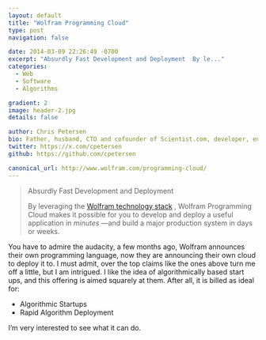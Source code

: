 ```yaml
---
layout: default
title: "Wolfram Programming Cloud"
type: post
navigation: false

date: 2014-03-09 22:26:49 -0700
excerpt: "Absurdly Fast Development and Deployment  By le..."
categories:
  - Web
  - Software
  - Algorithms

gradient: 2
image: header-2.jpg
details: false

author: Chris Petersen
bio: Father, husband, CTO and cofounder of Scientist.com, developer, entrepreneur and technologist.
twitter: https://x.com/cpetersen
github: https://github.com/cpetersen

canonical_url: http://www.wolfram.com/programming-cloud/
---
```





 >  Absurdly Fast Development and Deployment
 >
 > By leveraging the  [Wolfram technology stack](http://www.wolfram.com/technologies) , Wolfram Programming Cloud makes it possible for you to develop and deploy a useful application in  *minutes* —and build a major production system in days or weeks.
 >
 >
 >

 >

 You have to admire the audacity, a few months ago, Wolfram announces their own programming language, now they are announcing their own cloud to deploy it to. I must admit, over the top claims like the ones above turn me off a little, but I am intrigued. I like the idea of algorithmically based start ups, and this offering is aimed squarely at them. After all, it is billed as ideal for:

 * Algorithmic Startups
 * Rapid Algorithm Deployment

 I’m very interested to see what it can do.
